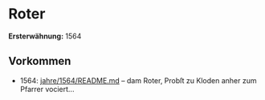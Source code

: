 # Roter

**Ersterwähnung:** 1564

## Vorkommen
- 1564: [jahre/1564/README.md](../jahre/1564/README.md) – dam Roter, Probſt zu Kloden anher zum Pfarrer vociert...
